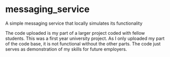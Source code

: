 # messaging_service
A simple messaging service that locally simulates its functionality

The code uploaded is my part of a larger project coded with fellow students. This was a first year university project. As I only uploaded my part of the
code base, it is not functional without the other parts. The code just serves as demonstration of my skills for future employers.
